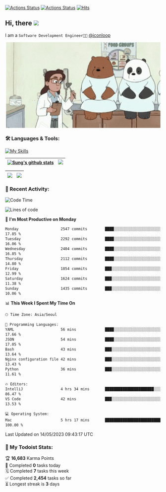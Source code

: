 
[![Actions Status](https://github.com/ddok2/ddok2/workflows/Todoist%20Readme/badge.svg)](https://github.com/ddok2/ddok2/actions)
[![Actions Status](https://github.com/ddok2/ddok2/workflows/wakatime-stats/badge.svg)](https://github.com/ddok2/ddok2/actions)
[![Hits](https://hits.seeyoufarm.com/api/count/incr/badge.svg?url=https%3A%2F%2Fgithub.com%2Fddok2&count_bg=%23FF9595&title_bg=%23555555&icon=github.svg&icon_color=%23FFFFFF&title=hits&edge_flat=false)](https://hits.seeyoufarm.com)

<!-- ![visitors](https://visitor-badge.laobi.icu/badge?page_id=ddok2.ddok2) -->
## Hi, there <img src="https://raw.githubusercontent.com/MartinHeinz/MartinHeinz/master/wave.gif" width="3%">

I am a `Software Development Engineer🧑‍💻` [@iconloop](https://github.com/iconloop)


<p align="center">
    <img align="center" alt="GIF" src="img/debugging.gif" />
</p>


### 🛠 Languages & Tools:

[![My Skills](https://skillicons.dev/icons?i=go,js,ts,py,express,react,svelte,jquery,pug,mongodb,mysql,redis,aws,docker,kubernetes)](https://skillicons.dev)


| <a href="https://github-readme-stats.vercel.app/api?username=ddok2&show_icons=true&include_all_commits=true&count_private=true&theme=buefy&hide_border=true"><img align="center" src="https://github-readme-stats.vercel.app/api?username=ddok2&show_icons=true&include_all_commits=true&count_private=true&theme=buefy&hide_border=true" alt="Sung's github stats" /></a> | <a href="https://github.com/ddok2"><img src="http://github-readme-streak-stats.herokuapp.com?user=ddok2&hide_border=true" /></a> |
| ------------- |------------- |


| <a href="https://github.com/ddok2"><img align="center" src="https://github-readme-stats.vercel.app/api/top-langs/?username=ddok2&theme=buefy&hide=html,css&hide_border=true" /></a> | <a href="https://github.com/ddok2"><img align="center" src="https://activity-graph.herokuapp.com/graph?username=ddok2&theme=github&hide_border=true" height="250" /></a> |
| ------------- |--------------------------------------------------------------------------------------------------------------------------------------------------------------------------|


<!-- <details open>
    <summary>📈 My GitHub Stats</summary>
    <p align="center">
        <a href="https://github.com/ddok2">
            <img align="center" src="https://github-readme-stats.vercel.app/api?username=ddok2&show_icons=true&include_all_commits=true&count_private=true&theme=buefy&hide_border=true" alt="Sung's github stats" />
        </a>
    </p>
</details>
<details>
    <summary>💬 Top Languages</summary>
    <p align="center"> 
        <a href="https://github.com/ddok2">
            <img align="center" src="https://github-readme-stats.vercel.app/api/top-langs/?username=ddok2&layout=compact&theme=buefy&hide=html,css&hide_border=true" />
        </a>
    </p>
</details> -->


### 🌈 Recent Activity:
<!--START_SECTION:waka-->
![Code Time](http://img.shields.io/badge/Code%20Time-2%2C067%20hrs%2022%20mins-blue)

![Lines of code](https://img.shields.io/badge/From%20Hello%20World%20I%27ve%20Written-11.5%20million%20lines%20of%20code-blue)

📅 **I'm Most Productive on Monday** 

```text
Monday                   2547 commits        ████░░░░░░░░░░░░░░░░░░░░░   17.85 % 
Tuesday                  2292 commits        ████░░░░░░░░░░░░░░░░░░░░░   16.06 % 
Wednesday                2404 commits        ████░░░░░░░░░░░░░░░░░░░░░   16.85 % 
Thursday                 2112 commits        ████░░░░░░░░░░░░░░░░░░░░░   14.80 % 
Friday                   1854 commits        ███░░░░░░░░░░░░░░░░░░░░░░   12.99 % 
Saturday                 1624 commits        ███░░░░░░░░░░░░░░░░░░░░░░   11.38 % 
Sunday                   1435 commits        ███░░░░░░░░░░░░░░░░░░░░░░   10.06 % 
```


📊 **This Week I Spent My Time On** 

```text
🕑︎ Time Zone: Asia/Seoul

💬 Programming Languages: 
YAML                     56 mins             ████░░░░░░░░░░░░░░░░░░░░░   17.66 % 
JSON                     54 mins             ████░░░░░░░░░░░░░░░░░░░░░   17.05 % 
Bash                     43 mins             ███░░░░░░░░░░░░░░░░░░░░░░   13.64 % 
Nginx configuration file 42 mins             ███░░░░░░░░░░░░░░░░░░░░░░   13.43 % 
Python                   36 mins             ███░░░░░░░░░░░░░░░░░░░░░░   11.61 % 

🔥 Editors: 
IntelliJ                 4 hrs 34 mins       ██████████████████████░░░   86.47 % 
VS Code                  42 mins             ███░░░░░░░░░░░░░░░░░░░░░░   13.53 % 

💻 Operating System: 
Mac                      5 hrs 17 mins       █████████████████████████   100.00 % 
```


 Last Updated on 14/05/2023 09:43:17 UTC
<!--END_SECTION:waka-->

### 🚧 My Todoist Stats:
<!-- TODO-IST:START -->
🏆  **16,683** Karma Points           
🌸  Completed **0** tasks today           
🗓  Completed **7** tasks this week           
✅  Completed **2,454** tasks so far           
⏳  Longest streak is **3** days
<!-- TODO-IST:END -->

